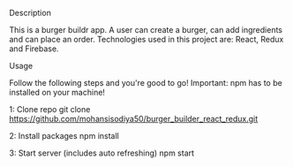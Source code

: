 Description

This is a burger buildr app. A user can create a burger, can add ingredients and can place an order. Technologies used in this project are: React, Redux and Firebase.

Usage

Follow the following steps and you're good to go! Important: npm has to be installed on your machine!

1: Clone repo
git clone https://github.com/mohansisodiya50/burger_builder_react_redux.git

2: Install packages
npm install

3: Start server (includes auto refreshing)
npm start
